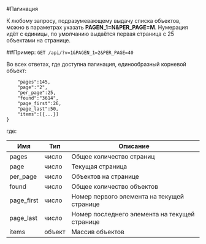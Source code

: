 #Пагинация

К любому запросу, подразумевающему выдачу списка объектов, можно в параметрах указать __PAGEN_1=N&PER_PAGE=M__. Нумерация идёт с единицы, по умолчанию выдаётся первая страница с 25 объектами на странице. 

##Пример:
```GET /api/?v=1&PAGEN_1=2&PER_PAGE=40```

Во всех ответах, где доступна пагинация, единообразный корневой объект:
```{
	"pages":145,
	"page":"2",
	"per_page":25,
	"found":"3614",
	"page_first":26,
	"page_last":50,
	"items":[{...}]
}
```

где:

 Имя | Тип | Описание
 --- | --- | ---
 pages | число | Общее количество страниц
 page | число | Текущая страница
 per_page | число | Объектов на странице
 found | число | Общее количество объектов
 page_first | число | Номер первого элемента на текущей странице
 page_last | число | Номер последнего элемента на текущей странице
 items | объект | Массив объектов

